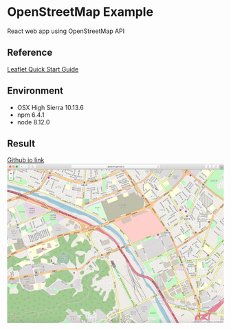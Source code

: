 # OpenStreetMap Example
React web app using OpenStreetMap API

## Reference
[Leaflet Quick Start Guide](https://leafletjs.com/examples/quick-start)

## Environment
* OSX High Sierra 10.13.6
* npm 6.4.1
* node 8.12.0

## Result
[Github io link](https://apiacere.github.io/openstreetmap-example/)
![result](app.png)